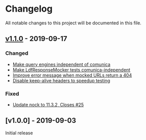 # Changelog
All notable changes to this project will be documented in this file.

<a name="v1.1.0"></a>
## [v1.1.0](https://github.com/comunica/rdf-test-suite-ldf.js/compare/v1.0.0...v1.1.0) - 2019-09-17

### Changed
* [Make query engines independent of comunica](https://github.com/comunica/rdf-test-suite-ldf.js/commit/13cec56d9421cb4ffaf6acd75699b5196595085a)
* [Make LdfResponseMocker tests comunica-independent](https://github.com/comunica/rdf-test-suite-ldf.js/commit/16b6a8002f1bacaf1b5f03f47330b3a3f0d9c9f7)
* [Improve error message when mocked URLs return a 404](https://github.com/comunica/rdf-test-suite-ldf.js/commit/d97d28f9574c9d802783b7a3d7b261d3ddb5c685)
* [Disable keep-alive headers to speedup testing](https://github.com/comunica/rdf-test-suite-ldf.js/commit/564e8cd3e4b9f9f58465351694650f4990400e1d)

### Fixed
* [Update nock to 11.3.2, Closes #25](https://github.com/comunica/rdf-test-suite-ldf.js/commit/4466b4581608100a557c48c11a65e0f3989c6d23)

<a name="v1.0.0"></a>
## [v1.0.0] - 2019-09-03

Initial release
